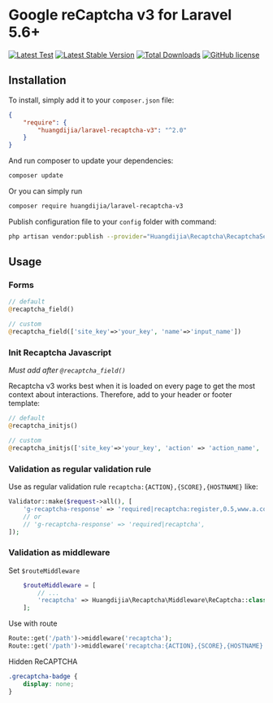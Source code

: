 # Google reCaptcha v3 for Laravel 5.6+

[![Latest Test](https://github.com/huangdijia/laravel-recaptcha-v3/workflows/tests/badge.svg)](https://github.com/huangdijia/laravel-recaptcha-v3/actions)
[![Latest Stable Version](https://poser.pugx.org/huangdijia/laravel-recaptcha-v3/version.png)](https://packagist.org/packages/huangdijia/laravel-recaptcha-v3)
[![Total Downloads](https://poser.pugx.org/huangdijia/laravel-recaptcha-v3/d/total.png)](https://packagist.org/packages/huangdijia/laravel-recaptcha-v3)
[![GitHub license](https://img.shields.io/github/license/huangdijia/laravel-recaptcha-v3)](https://github.com/huangdijia/laravel-recaptcha-v3)

## Installation

To install, simply add it
to your `composer.json` file:

```json
{
    "require": {
        "huangdijia/laravel-recaptcha-v3": "^2.0"
    }
}
```

And run composer to update your dependencies:

```bash
composer update
```

Or you can simply run

```bash
composer require huangdijia/laravel-recaptcha-v3
```

Publish configuration file to your `config` folder with command:

```bash
php artisan vendor:publish --provider="Huangdijia\Recaptcha\RecaptchaServiceProvider" --tag=config
```

## Usage

### Forms

```php
// default
@recaptcha_field()

// custom
@recaptcha_field(['site_key'=>'your_key', 'name'=>'input_name'])
```

### Init Recaptcha Javascript

*Must add after `@recaptcha_field()`*

Recaptcha v3 works best when it is loaded on every page to get the most context about interactions. Therefore, add to your header or footer template:

```php
// default
@recaptcha_initjs()

// custom
@recaptcha_initjs(['site_key'=>'your_key', 'action' => 'action_name', 'name'=>'input_name'])
```

### Validation as regular validation rule

Use as regular validation rule `recaptcha:{ACTION},{SCORE},{HOSTNAME}` like:

```php
Validator::make($request->all(), [
    'g-recaptcha-response' => 'required|recaptcha:register,0.5,www.a.com',
    // or
    // 'g-recaptcha-response' => 'required|recaptcha',
]);
```

### Validation as middleware

Set `$routeMiddleware`

```php
    $routeMiddleware = [
        // ...
        'recaptcha' => Huangdijia\Recaptcha\Middleware\ReCaptcha::class,
    ];
```

Use with route

```php
Route::get('/path')->middleware('recaptcha');
Route::get('/path')->middleware('recaptcha:{ACTION},{SCORE},{HOSTNAME}');
```

Hidden ReCAPTCHA

```css
.grecaptcha-badge { 
    display: none; 
}
```
